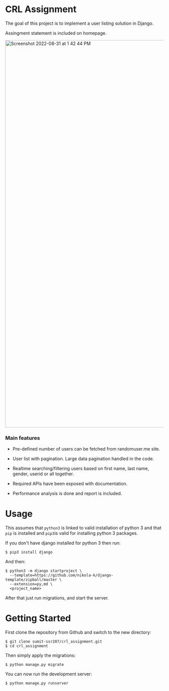 # CRL Assignment

The goal of this project is to implement a user listing solution in Django. 

Assingment statement is included on homepage.


<img width="1227" alt="Screenshot 2022-08-31 at 1 42 44 PM" src="https://user-images.githubusercontent.com/112490857/187628761-1a88146f-b156-4a2b-83a9-7ff2b1647c85.png">


### Main features

* Pre-defined number of users can be fetched from randomuser.me site.

* User list with pagination. Large data pagination handled in the code. 

* Realtime searching/filtering users based on first name, last name, gender, userid or all together. 

* Required APIs have been exposed with documentation.

* Performance analysis is done and report is included. 


# Usage

This assumes that `python3` is linked to valid installation of python 3 and that `pip` is installed and `pip3`is valid
for installing python 3 packages.


If you don't have django installed for python 3 then run:

    $ pip3 install django
    
And then:

    $ python3 -m django startproject \
      --template=https://github.com/nikola-k/django-template/zipball/master \
      --extension=py,md \
      <project_name>
      
      
After that just run migrations, and start the server.


# Getting Started

First clone the repository from Github and switch to the new directory:

    $ git clone sumit-ssr207/crl_assignment.git
    $ cd crl_assignment
    

Then simply apply the migrations:

    $ python manage.py migrate
    

You can now run the development server:

    $ python manage.py runserver
